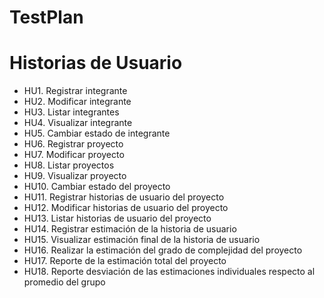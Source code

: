 # TestPlan

# Historias de Usuario

* HU1. Registrar integrante
* HU2. Modificar integrante
* HU3. Listar integrantes
* HU4. Visualizar integrante
* HU5. Cambiar estado de integrante
* HU6. Registrar proyecto
* HU7. Modificar proyecto
* HU8. Listar proyectos
* HU9. Visualizar proyecto
* HU10. Cambiar estado del proyecto
* HU11. Registrar historias de usuario del proyecto
* HU12. Modificar historias de usuario del proyecto
* HU13. Listar historias de usuario del proyecto
* HU14. Registrar estimación de la historia de usuario
* HU15. Visualizar estimación final de la historia de usuario
* HU16. Realizar la estimación del grado de complejidad del proyecto
* HU17. Reporte de la estimación total del proyecto
* HU18. Reporte desviación de las estimaciones individuales respecto al promedio del
grupo